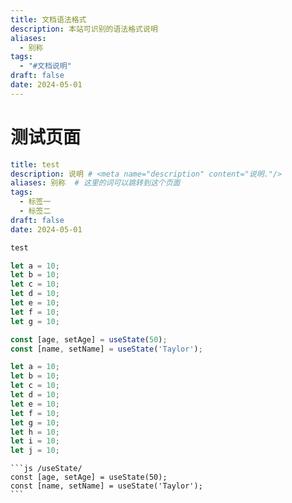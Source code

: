 ```yaml
---
title: 文档语法格式
description: 本站可识别的语法格式说明
aliases:
  - 别称
tags:
  - "#文档说明"
draft: false
date: 2024-05-01
---
```




# 测试页面

```yaml 
title: test
description: 说明 # <meta name="description" content="说明."/>
aliases: 别称  # 这里的词可以跳转到这个页面
tags: 
  - 标签一
  - 标签二
draft: false
date: 2024-05-01
```

```py title="one.py"
test
```





```js {1-3,5} 
let a = 10;
let b = 10;
let c = 10;
let d = 10;
let e = 10;
let f = 10;
let g = 10;
```



```js /useState/
const [age, setAge] = useState(50);
const [name, setName] = useState('Taylor');
```

```rust showLineNumbers{3}
let a = 10;
let b = 10;
let c = 10;
let d = 10;
let e = 10;
let f = 10;
let g = 10;
let h = 10;
let i = 10;
let j = 10;
```

````
```js /useState/
const [age, setAge] = useState(50);
const [name, setName] = useState('Taylor');
```
````
